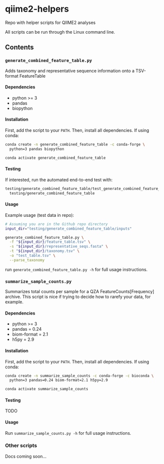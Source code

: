 # qiime2-helpers
Repo with helper scripts for QIIME2 analyses

All scripts can be run through the Linux command line.

## Contents

### `generate_combined_feature_table.py`
Adds taxonomy and representative sequence information onto a TSV-format FeatureTable

#### Dependencies
- python >= 3
- pandas
- biopython

#### Installation
First, add the script to your `PATH`. 
Then, install all dependencies. If using conda:
```bash
conda create -n generate_combined_feature_table -c conda-forge \
  python=3 pandas biopython

conda activate generate_combined_feature_table
```

#### Testing
If interested, run the automated end-to-end test with:
```bash
testing/generate_combined_feature_table/test_generate_combined_feature_table.sh \
  testing/generate_combined_feature_table
```

#### Usage
Example usage (test data in repo):
```bash
# Assuming you are in the Github repo directory
input_dir="testing/generate_combined_feature_table/inputs"

generate_combined_feature_table.py \
  -f "${input_dir}/feature_table.tsv" \
  -s "${input_dir}/representative_seqs.fasta" \
  -t "${input_dir}/taxonomy.tsv" \
  -o "test_table.tsv" \
  --parse_taxonomy
```
run `generate_combined_feature_table.py -h` for full usage instructions.

### `summarize_sample_counts.py`
Summarizes total counts per sample for a QZA FeatureCounts[Frequency] archive. 
This script is nice if trying to decide how to rarefy your data, for example.

#### Dependencies
- python >= 3
- pandas = 0.24
- biom-format = 2.1
- h5py = 2.9

#### Installation
First, add the script to your `PATH`. 
Then, install all dependencies. If using conda:
```bash
conda create -n summarize_sample_counts -c conda-forge -c bioconda \
  python=3 pandas=0.24 biom-format=2.1 h5py=2.9

conda activate summarize_sample_counts
```

#### Testing
TODO

#### Usage
Run `summarize_sample_counts.py -h` for full usage instructions.

### Other scripts
Docs coming soon...